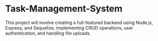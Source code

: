 # Task-Management-System
This project will involve creating a full-featured backend using Node.js, Express, and Sequelize, implementing CRUD operations, user authentication, and handling file uploads.
